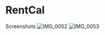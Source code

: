 # RentCal

Screenshots
![IMG_0052](https://user-images.githubusercontent.com/32113721/106833119-9e10fa00-6658-11eb-83d0-305cd51de5b5.PNG)
![IMG_0053](https://user-images.githubusercontent.com/32113721/106833122-9f422700-6658-11eb-9b02-2b9e40848787.PNG)
